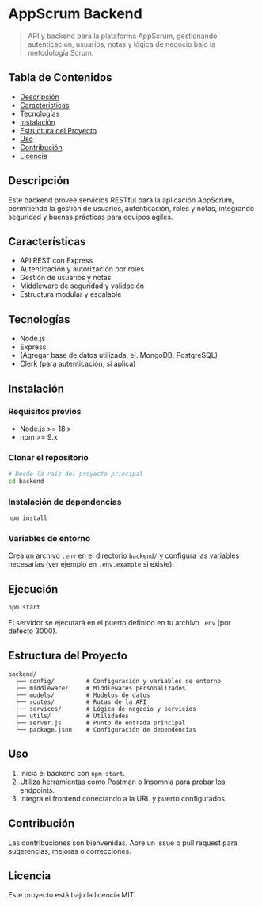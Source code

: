 # AppScrum Backend

> API y backend para la plataforma AppScrum, gestionando autenticación, usuarios, notas y lógica de negocio bajo la metodología Scrum.

## Tabla de Contenidos
- [Descripción](#descripción)
- [Características](#características)
- [Tecnologías](#tecnologías)
- [Instalación](#instalación)
- [Estructura del Proyecto](#estructura-del-proyecto)
- [Uso](#uso)
- [Contribución](#contribución)
- [Licencia](#licencia)

## Descripción
Este backend provee servicios RESTful para la aplicación AppScrum, permitiendo la gestión de usuarios, autenticación, roles y notas, integrando seguridad y buenas prácticas para equipos ágiles.

## Características
- API REST con Express
- Autenticación y autorización por roles
- Gestión de usuarios y notas
- Middleware de seguridad y validación
- Estructura modular y escalable

## Tecnologías
- Node.js
- Express
- (Agregar base de datos utilizada, ej. MongoDB, PostgreSQL)
- Clerk (para autenticación, si aplica)

## Instalación

### Requisitos previos
- Node.js >= 18.x
- npm >= 9.x

### Clonar el repositorio
```bash
# Desde la raíz del proyecto principal
cd backend
```

### Instalación de dependencias
```bash
npm install
```

### Variables de entorno
Crea un archivo `.env` en el directorio `backend/` y configura las variables necesarias (ver ejemplo en `.env.example` si existe).

## Ejecución
```bash
npm start
```
El servidor se ejecutará en el puerto definido en tu archivo `.env` (por defecto 3000).

## Estructura del Proyecto
```
backend/
  ├── config/         # Configuración y variables de entorno
  ├── middleware/     # Middlewares personalizados
  ├── models/         # Modelos de datos
  ├── routes/         # Rutas de la API
  ├── services/       # Lógica de negocio y servicios
  ├── utils/          # Utilidades
  ├── server.js       # Punto de entrada principal
  └── package.json    # Configuración de dependencias
```

## Uso
1. Inicia el backend con `npm start`.
2. Utiliza herramientas como Postman o Insomnia para probar los endpoints.
3. Integra el frontend conectando a la URL y puerto configurados.

## Contribución
Las contribuciones son bienvenidas. Abre un issue o pull request para sugerencias, mejoras o correcciones.

## Licencia
Este proyecto está bajo la licencia MIT.
